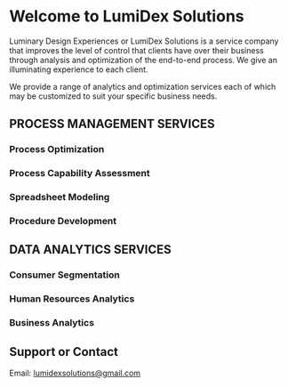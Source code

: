# Welcome to LumiDex Solutions

Luminary Design Experiences or LumiDex Solutions is a service company that improves the level of control that clients have over their business through analysis and optimization of the end-to-end process. We give an illuminating experience to each client.

We provide a range of analytics and optimization services each of which may be customized to suit your specific business needs.

## PROCESS MANAGEMENT SERVICES

### Process Optimization
### Process Capability Assessment
### Spreadsheet Modeling
### Procedure Development
 
 
 
## DATA ANALYTICS SERVICES

### Consumer Segmentation
### Human Resources Analytics
### Business Analytics
  
 
 
## Support or Contact

Email: lumidexsolutions@gmail.com
